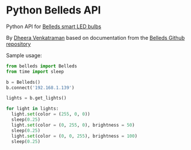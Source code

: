 Python Belleds API
==================

Python API for [Belleds smart LED bulbs](http://belleds.com/)

By [Dheera Venkatraman](http://dheera.net) based on documentation from the [Belleds Github repository](https://github.com/BelledsQ/QStation_API)

Sample usage:


```python
from belleds import Belleds
from time import sleep

b = Belleds()
b.connect('192.168.1.139')

lights = b.get_lights()

for light in lights:
  light.set(color = (255, 0, 0))
  sleep(0.25)
  light.set(color = (0, 255, 0), brightness = 50)
  sleep(0.25)
  light.set(color = (0, 0, 255), brightness = 100)
  sleep(0.25)
```
